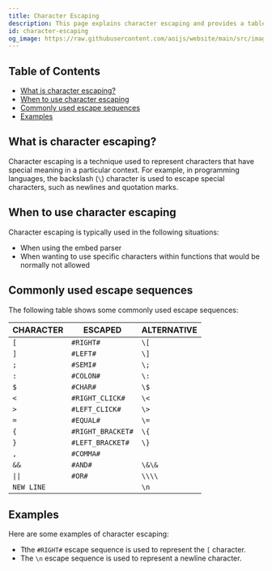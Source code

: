 ```yaml
---
title: Character Escaping
description: This page explains character escaping and provides a table of commonly used escape sequences.
id: character-escaping
og_image: https://raw.githubusercontent.com/aoijs/website/main/src/images/og/11.png
---
```


<!-- omit from toc -->
## Table of Contents

- [What is character escaping?](#what-is-character-escaping)
- [When to use character escaping](#when-to-use-character-escaping)
- [Commonly used escape sequences](#commonly-used-escape-sequences)
- [Examples](#examples)

## What is character escaping?

Character escaping is a technique used to represent characters that have special meaning in a particular context. For example, in programming languages, the backslash (`\`) character is used to escape special characters, such as newlines and quotation marks.

## When to use character escaping

Character escaping is typically used in the following situations:

- When using the embed parser
- When wanting to use specific characters within functions that would be normally not allowed

## Commonly used escape sequences

The following table shows some commonly used escape sequences:

| CHARACTER  | ESCAPED           | ALTERNATIVE |
| ---------- | ----------------- | ----------- |
| `[`        | `#RIGHT#`         | `\[`        |
| `]`        | `#LEFT#`          | `\]`        |
| `;`        | `#SEMI#`          | `\;`        |
| `:`        | `#COLON#`         | `\:`        |
| `$`        | `#CHAR#`          | `\$`        |
| `<`        | `#RIGHT_CLICK#`   | `\<`        |
| `>`        | `#LEFT_CLICK#`    | `\>`        |
| `=`        | `#EQUAL#`         | `\=`        |
| `{`        | `#RIGHT_BRACKET#` | `\{`        |
| `}`        | `#LEFT_BRACKET#`  | `\}`        |
| `,`        | `#COMMA#`         |             |
| `&&`       | `#AND#`           | `\&\& `     |
| `\|\|`     | `#OR#`            | `\\\\`      |
| `NEW LINE` |                   | `\n`        |

## Examples

Here are some examples of character escaping:

- Tthe `#RIGHT#` escape sequence is used to represent the `[` character.
- The `\n` escape sequence is used to represent a newline character.
